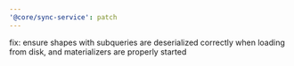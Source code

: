 ```yaml
---
'@core/sync-service': patch
---
```


fix: ensure shapes with subqueries are deserialized correctly when loading from disk, and materializers are properly started
